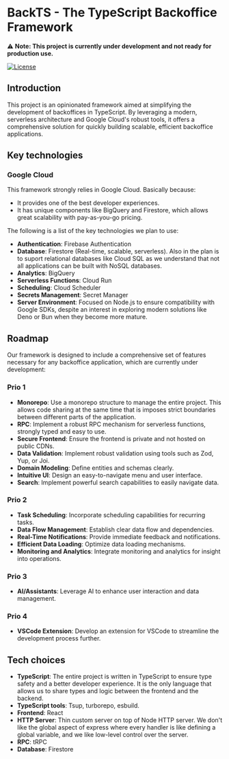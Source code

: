 # BackTS - The TypeScript Backoffice Framework

⚠️ **Note: This project is currently under development and not ready for production use.**


[![License](https://img.shields.io/badge/license-ISC-blue.svg)](ISC)

## Introduction

This project is an opinionated framework aimed at simplifying the development of backoffices in TypeScript. By leveraging a modern, serverless architecture and Google Cloud's robust tools, it offers a comprehensive solution for quickly building scalable, efficient backoffice applications.


## Key technologies


### Google Cloud
This framework strongly relies in Google Cloud. Basically because:
- It provides one of the best developer experiences.
- It has unique components like BigQuery and Firestore, which allows great scalability with pay-as-you-go pricing.


The following is a list of the key technologies we plan to use:

- **Authentication**: Firebase Authentication
- **Database**: Firestore (Real-time, scalable, serverless). Also in the plan is to suport relational databases like Cloud SQL as we understand that not all applications can be built with NoSQL databases.
- **Analytics**: BigQuery
- **Serverless Functions**: Cloud Run
- **Scheduling**: Cloud Scheduler
- **Secrets Management**: Secret Manager
- **Server Environment**: Focused on Node.js to ensure compatibility with Google SDKs, despite an interest in exploring modern solutions like Deno or Bun when they become more mature.

## Roadmap

Our framework is designed to include a comprehensive set of features necessary for any backoffice application, which are currently under development:

### Prio 1

- **Monorepo**: Use a monorepo structure to manage the entire project. This allows code sharing at the same time that is imposes strict boundaries between different parts of the application.
- **RPC**: Implement a robust RPC mechanism for serverless functions, strongly typed and easy to use.
- **Secure Frontend**: Ensure the frontend is private and not hosted on public CDNs.
- **Data Validation**: Implement robust validation using tools such as Zod, Yup, or Joi.
- **Domain Modeling**: Define entities and schemas clearly.
- **Intuitive UI**: Design an easy-to-navigate menu and user interface.
- **Search**: Implement powerful search capabilities to easily navigate data.

### Prio 2

- **Task Scheduling**: Incorporate scheduling capabilities for recurring tasks.
- **Data Flow Management**: Establish clear data flow and dependencies.
- **Real-Time Notifications**: Provide immediate feedback and notifications.
- **Efficient Data Loading**: Optimize data loading mechanisms.
- **Monitoring and Analytics**: Integrate monitoring and analytics for insight into operations.

### Prio 3

- **AI/Assistants**: Leverage AI to enhance user interaction and data management.

### Prio 4
- **VSCode Extension**: Develop an extension for VSCode to streamline the development process further.

## Tech choices

- **TypeScript**: The entire project is written in TypeScript to ensure type safety and a better developer experience. It is the only language that allows us to share types and logic between the frontend and the backend.
- **TypeScript tools**: Tsup, turborepo, esbuild.
- **Frontend**: React
- **HTTP Server**: Thin custom server on top of Node HTTP server. We don't like the global aspect of express where every handler is like defining a global variable, and we like low-level control over the server.
- **RPC**: tRPC
- **Database**: Firestore